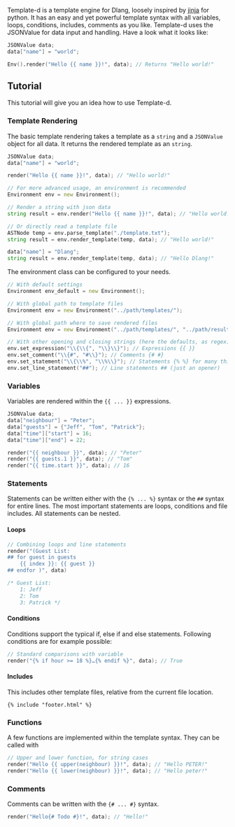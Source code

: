 
Template-d is a template engine for Dlang, loosely inspired by [jinja](http://jinja.pocoo.org) for python. It has an easy and yet powerful template syntax with all variables, loops, conditions, includes, comments  as you like. Template-d uses the JSONValue for data input and handling. Have a look what it looks like:

```D
JSONValue data;
data["name"] = "world";

Env().render("Hello {{ name }}!", data); // Returns "Hello world!"
```

## Tutorial

This tutorial will give you an idea how to use Template-d.

### Template Rendering

The basic template rendering takes a template as a `string` and a `JSONValue` object for all data. It returns the rendered template as an `string`.

```D
JSONValue data;
data["name"] = "world";

render("Hello {{ name }}!", data); // "Hello world!"

// For more advanced usage, an environment is recommended
Environment env = new Environment();

// Render a string with json data
string result = env.render("Hello {{ name }}!", data); // "Hello world!"

// Or directly read a template file
ASTNode temp = env.parse_template("./template.txt");
string result = env.render_template(temp, data); // "Hello world!"

data["name"] = "Dlang";
string result = env.render_template(temp, data); // "Hello Dlang!"

```

The environment class can be configured to your needs.
```D
// With default settings
Environment env_default = new Environment();

// With global path to template files
Environment env = new Environment("../path/templates/");

// With global path where to save rendered files
Environment env = new Environment("../path/templates/", "../path/results/");

// With other opening and closing strings (here the defaults, as regex)
env.set_expression("\\{\\{", "\\}\\}"); // Expressions {{ }}
env.set_comment("\\{#", "#\\}"); // Comments {# #}
env.set_statement("\\{\\%", "\\%\\}"); // Statements {% %} for many things, see below
env.set_line_statement("##"); // Line statements ## (just an opener)
```

### Variables

Variables are rendered within the `{{ ... }}` expressions.
```c++
JSONValue data;
data["neighbour"] = "Peter";
data["guests"] = {"Jeff", "Tom", "Patrick"};
data["time"]["start"] = 16;
data["time"]["end"] = 22;

render("{{ neighbour }}", data); // "Peter"
render("{{ guests.1 }}", data); // "Tom"
render("{{ time.start }}", data); // 16
```

### Statements

Statements can be written either with the `{% ... %}` syntax or the `##` syntax for entire lines. The most important statements are loops, conditions and file includes. All statements can be nested.

#### Loops

```D
// Combining loops and line statements
render("(Guest List:
## for guest in guests
	{{ index }}: {{ guest }}
## endfor )", data)

/* Guest List:
	1: Jeff
	2: Tom
	3: Patrick */
```

#### Conditions

Conditions support the typical if, else if and else statements. Following conditions are for example possible:
```D
// Standard comparisons with variable
render("{% if hour >= 18 %}…{% endif %}", data); // True
```

#### Includes

This includes other template files, relative from the current file location.
```
{% include "footer.html" %}
```

### Functions

A few functions are implemented within the  template syntax. They can be called with
```D
// Upper and lower function, for string cases
render("Hello {{ upper(neighbour) }}!", data); // "Hello PETER!"
render("Hello {{ lower(neighbour) }}!", data); // "Hello peter!"
```

### Comments

Comments can be written with the `{# ... #}` syntax.
```D
render("Hello{# Todo #}!", data); // "Hello!"
```
